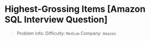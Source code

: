 # Highest-Grossing Items [Amazon SQL Interview Question]

> Problem info:
> Difficulty: `Medium`
> Company: `Amazon`

